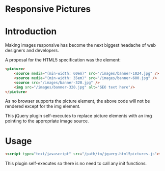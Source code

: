 Responsive Pictures
===================

# Introduction

Making images responsive has become the next biggest headache of web designers and developers.

A proposal for the HTML5 specification was the <picture> element:
```html
<picture>
    <source media="(min-width: 60em)" src="/images/banner-1024.jpg" />
    <source media="(min-width: 35em)" src="/images/banner-600.jpg" />
    <source src="/images/banner-320.jpg" />
    <img src="/images/banner-320.jpg" alt="SEO text here"/>
</picture>
```
As no browser supports the picture element, the above code will not be rendered except for the img element.

This jQuery plugin self-executes to replace picture elements with an img pointing to the appropriate image source.

# Usage
```html
<script type="text/javascript" src="/path/to/jquery.html5pictures.js"></script>
```
This plugin self-executes so there is no need to call any init functions.